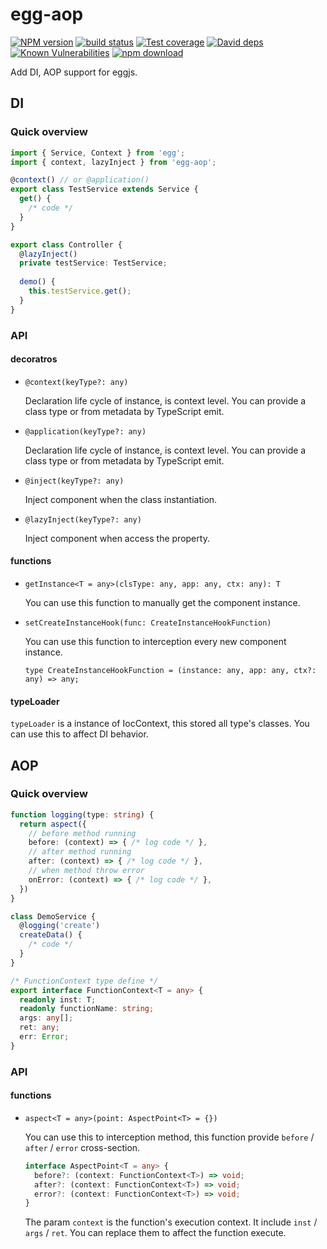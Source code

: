 # egg-aop

[![NPM version][npm-image]][npm-url]
[![build status][travis-image]][travis-url]
[![Test coverage][codecov-image]][codecov-url]
[![David deps][david-image]][david-url]
[![Known Vulnerabilities][snyk-image]][snyk-url]
[![npm download][download-image]][download-url]

[npm-image]: https://img.shields.io/npm/v/egg-aop.svg?style=flat-square
[npm-url]: https://npmjs.org/package/egg-aop
[travis-image]: https://img.shields.io/travis/eggjs/egg-aop.svg?style=flat-square
[travis-url]: https://travis-ci.org/eggjs/egg-aop
[codecov-image]: https://codecov.io/github/eggjs/egg-aop/coverage.svg?branch=master
[codecov-url]: https://codecov.io/github/eggjs/egg-aop?branch=master
[david-image]: https://img.shields.io/david/eggjs/egg-aop.svg?style=flat-square
[david-url]: https://david-dm.org/eggjs/egg-aop
[snyk-image]: https://snyk.io/test/npm/egg-aop/badge.svg?style=flat-square
[snyk-url]: https://snyk.io/test/npm/egg-aop
[download-image]: https://img.shields.io/npm/dm/egg-aop.svg?style=flat-square
[download-url]: https://npmjs.org/package/egg-aop

Add DI, AOP support for eggjs.

## DI

### Quick overview
```ts
import { Service, Context } from 'egg';
import { context, lazyInject } from 'egg-aop';

@context() // or @application()
export class TestService extends Service {
  get() {
    /* code */
  }
}

export class Controller {
  @lazyInject()
  private testService: TestService;
  
  demo() {
    this.testService.get();
  }
}
```

### API

#### decoratros
- `@context(keyType?: any)`

  Declaration life cycle of instance, is context level. You can provide a class type or from metadata by TypeScript emit.
  
- `@application(keyType?: any)`

  Declaration life cycle of instance, is context level. You can provide a class type or from metadata by TypeScript emit.

- `@inject(keyType?: any)`

  Inject component when the class instantiation.

- `@lazyInject(keyType?: any)`

  Inject component when access the property.

#### functions
- `getInstance<T = any>(clsType: any, app: any, ctx: any): T`

  You can use this function to manually get the component instance.

- `setCreateInstanceHook(func: CreateInstanceHookFunction)`

  You can use this function to interception every new component instance.

  `type CreateInstanceHookFunction = (instance: any, app: any, ctx?: any) => any;`

#### typeLoader

`typeLoader` is a instance of IocContext, this stored all type's classes. You can use this to affect DI behavior.

## AOP

### Quick overview
```ts
function logging(type: string) {
  return aspect({
    // before method running
    before: (context) => { /* log code */ },
    // after method running
    after: (context) => { /* log code */ },
    // when method throw error
    onError: (context) => { /* log code */ },
  })
}

class DemoService {
  @logging('create')
  createData() {
    /* code */
  }
}

/* FunctionContext type define */
export interface FunctionContext<T = any> {
  readonly inst: T;
  readonly functionName: string;
  args: any[];
  ret: any;
  err: Error;
}
```

### API

#### functions
- `aspect<T = any>(point: AspectPoint<T> = {})`

  You can use this to interception method, this function provide `before` / `after` / `error` cross-section.

  ```ts
  interface AspectPoint<T = any> {
    before?: (context: FunctionContext<T>) => void;
    after?: (context: FunctionContext<T>) => void;
    error?: (context: FunctionContext<T>) => void;
  }
  ```

  The param `context` is the function's execution context. It include `inst` / `args` / `ret`. You can replace them to affect the function execute.
